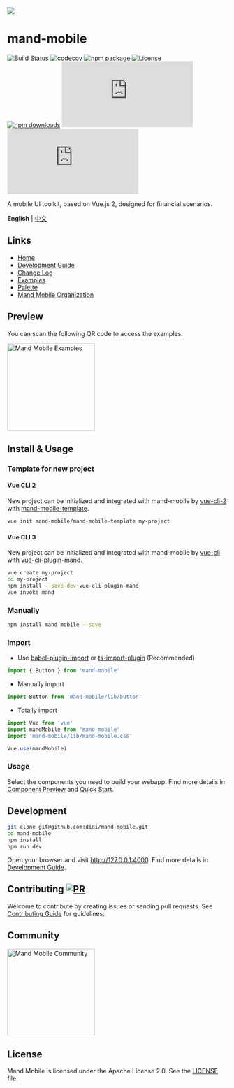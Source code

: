 <img src="https://pt-starimg.didistatic.com/static/starimg/img/4bJIa4DLYE1544607705566.jpg">

# mand-mobile 

[![Build Status](https://img.shields.io/travis/didi/mand-mobile/master.svg?style=flat-square)](https://travis-ci.org/didi/mand-mobile)
[![codecov](https://img.shields.io/codecov/c/github/didi/mand-mobile/master.svg?style=flat-square)](https://codecov.io/gh/didi/mand-mobile)
[![npm package](https://img.shields.io/npm/v/mand-mobile.svg?style=flat-square)](https://www.npmjs.org/package/mand-mobile)
[![License](https://img.shields.io/npm/l/mand-mobile.svg?style=flat-square)](https://www.npmjs.org/package/mand-mobile)<br>
[![npm downloads](http://img.shields.io/npm/dm/mand-mobile.svg?style=flat-square)](http://npmtrends.com/mand-mobile)
[![gzip js size](http://img.badgesize.io/https://unpkg.com/mand-mobile/lib/mand-mobile.umd.js?compression=gzip&label=gzip%20size:%20JS&style=flat-square)](https://unpkg.com/mand-mobile/)
[![gzip css size](http://img.badgesize.io/https://unpkg.com/mand-mobile/lib/mand-mobile.css?compression=gzip&label=gzip%20size:%20CSS&style=flat-square)](https://unpkg.com/mand-mobile/)

A mobile UI toolkit, based on Vue.js 2, designed for financial scenarios.

**English** | [中文](./README.zh-CN.md)

## Links

* [Home](https://didi.github.io/mand-mobile/)
* [Development Guide](site/docs/development.md)
* [Change Log](CHANGELOG.md)
* [Examples](https://didi.github.io/mand-mobile/examples/)
* [Palette](https://github.com/mand-mobile/palette)
* [Mand Mobile Organization](https://github.com/mand-mobile)

## Preview

You can scan the following QR code to access the examples:

<img src="https://manhattan.didistatic.com/static/manhattan/mand/docs/mand-doc-home-qrcode.png?v=2" alt="Mand Mobile Examples" width="200"/>

## Install & Usage

### Template for new project

#### Vue CLI 2
New project can be initialized and integrated with mand-mobile by [vue-cli-2](https://github.com/vuejs/vue-cli/tree/v2) with [mand-mobile-template](https://github.com/mand-mobile/mand-mobile-template).

```bash
vue init mand-mobile/mand-mobile-template my-project
```

#### Vue CLI 3
New project can be initialized and integrated with mand-mobile by [vue-cli](https://github.com/vuejs/vue-cli/tree/master) with [vue-cli-plugin-mand](https://github.com/mand-mobile/vue-cli-plugin-mand).

```bash
vue create my-project
cd my-project
npm install --save-dev vue-cli-plugin-mand
vue invoke mand
```

### Manually

```bash
npm install mand-mobile --save
```

### Import

* Use <a href="https://github.com/ant-design/babel-plugin-import" target="_blank">babel-plugin-import</a>
  or
  <a href="https://github.com/Brooooooklyn/ts-import-plugin" target="_blank">ts-import-plugin</a> (Recommended)

```javascript
import { Button } from 'mand-mobile'
```

* Manually import

```javascript
import Button from 'mand-mobile/lib/button'
```

* Totally import

```javascript
import Vue from 'vue'
import mandMobile from 'mand-mobile'
import 'mand-mobile/lib/mand-mobile.css'

Vue.use(mandMobile)
```

### Usage

Select the components you need to build your webapp. Find more details in [Component Preview](https://didi.github.io/mand-mobile/#/docs/preview) and [Quick Start](https://didi.github.io/mand-mobile/#/docs/started).

## Development

```bash
git clone git@github.com:didi/mand-mobile.git
cd mand-mobile
npm install
npm run dev
```
Open your browser and visit http://127.0.0.1:4000. Find more details in [Development Guide](https://didi.github.io/mand-mobile/#/docs/development).

## Contributing [![PR](https://img.shields.io/badge/PRs-welcome-brightgreen.svg?style=flat-square)](https://github.com/didi/mand-mobile/pulls)
Welcome to contribute by creating issues or sending pull requests. See [Contributing Guide](CONTRIBUTING.md) for guidelines.

## Community

<img src="https://pt-starimg.didistatic.com/static/starimg/img/KitzF6QlrR1543994331272.jpg" alt="Mand Mobile Community" width="200"/>

## License
Mand Mobile is licensed under the Apache License 2.0. See the [LICENSE](LICENSE) file.